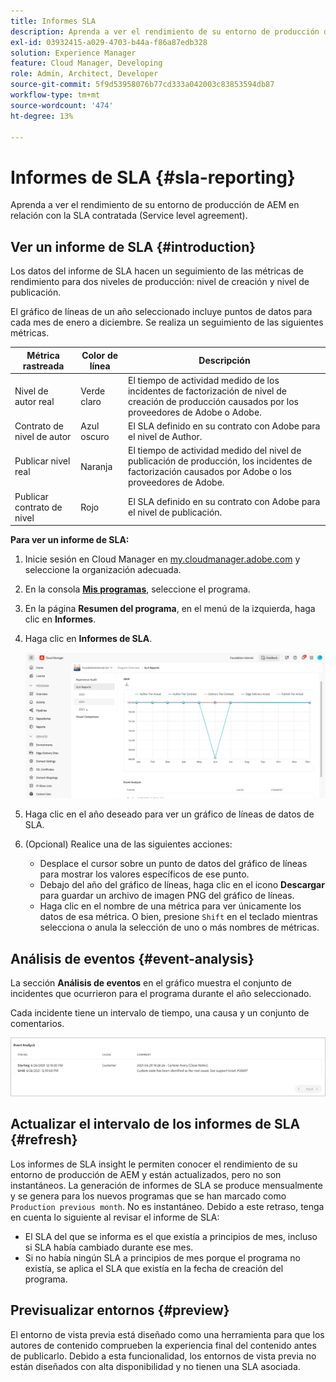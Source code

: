```yaml
---
title: Informes SLA
description: Aprenda a ver el rendimiento de su entorno de producción de AEM en relación con la Service level agreement contratada.
exl-id: 03932415-a029-4703-b44a-f86a87edb328
solution: Experience Manager
feature: Cloud Manager, Developing
role: Admin, Architect, Developer
source-git-commit: 5f9d53958076b77cd333a042003c83853594db87
workflow-type: tm+mt
source-wordcount: '474'
ht-degree: 13%

---
```



# Informes de SLA {#sla-reporting}

Aprenda a ver el rendimiento de su entorno de producción de AEM en relación con la SLA contratada (Service level agreement).

## Ver un informe de SLA {#introduction}

Los datos del informe de SLA hacen un seguimiento de las métricas de rendimiento para dos niveles de producción: nivel de creación y nivel de publicación.

El gráfico de líneas de un año seleccionado incluye puntos de datos para cada mes de enero a diciembre. Se realiza un seguimiento de las siguientes métricas.

| Métrica rastreada | Color de línea | Descripción |
| --- | --- | --- |
| Nivel de autor real | Verde claro | El tiempo de actividad medido de los incidentes de factorización de nivel de creación de producción causados por los proveedores de Adobe o Adobe. |
| Contrato de nivel de autor | Azul oscuro | El SLA definido en su contrato con Adobe para el nivel de Author. |
| Publicar nivel real | Naranja | El tiempo de actividad medido del nivel de publicación de producción, los incidentes de factorización causados por Adobe o los proveedores de Adobe. |
| Publicar contrato de nivel | Rojo | El SLA definido en su contrato con Adobe para el nivel de publicación. |

**Para ver un informe de SLA:**

1. Inicie sesión en Cloud Manager en [my.cloudmanager.adobe.com](https://my.cloudmanager.adobe.com/) y seleccione la organización adecuada.

1. En la consola **[Mis programas](/help/implementing/cloud-manager/navigation.md#my-programs)**, seleccione el programa.

1. En la página **Resumen del programa**, en el menú de la izquierda, haga clic en **Informes**.

1. Haga clic en **Informes de SLA**.

   ![Gráfico de líneas de informe de SLA](/help/implementing/cloud-manager/reports/assets/cm-sla-report2.png)

1. Haga clic en el año deseado para ver un gráfico de líneas de datos de SLA.

1. (Opcional) Realice una de las siguientes acciones:

   * Desplace el cursor sobre un punto de datos del gráfico de líneas para mostrar los valores específicos de ese punto.
   * Debajo del año del gráfico de líneas, haga clic en el icono **Descargar** para guardar un archivo de imagen PNG del gráfico de líneas.
   * Haga clic en el nombre de una métrica para ver únicamente los datos de esa métrica. O bien, presione `Shift` en el teclado mientras selecciona o anula la selección de uno o más nombres de métricas.

## Análisis de eventos {#event-analysis}

La sección **Análisis de eventos** en el gráfico muestra el conjunto de incidentes que ocurrieron para el programa durante el año seleccionado.

Cada incidente tiene un intervalo de tiempo, una causa y un conjunto de comentarios.

![Ejemplo de análisis de eventos](/help/implementing/cloud-manager/reports/assets/sla-reporting-c.png)

## Actualizar el intervalo de los informes de SLA {#refresh}

Los informes de SLA insight le permiten conocer el rendimiento de su entorno de producción de AEM y están actualizados, pero no son instantáneos. La generación de informes de SLA se produce mensualmente y se genera para los nuevos programas que se han marcado como `Production previous month`. No es instantáneo. Debido a este retraso, tenga en cuenta lo siguiente al revisar el informe de SLA:

* El SLA del que se informa es el que existía a principios de mes, incluso si SLA había cambiado durante ese mes.
* Si no había ningún SLA a principios de mes porque el programa no existía, se aplica el SLA que existía en la fecha de creación del programa.

## Previsualizar entornos {#preview}

El entorno de vista previa está diseñado como una herramienta para que los autores de contenido comprueben la experiencia final del contenido antes de publicarlo. Debido a esta funcionalidad, los entornos de vista previa no están diseñados con alta disponibilidad y no tienen una SLA asociada.

